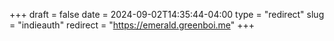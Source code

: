 +++
draft = false
date = 2024-09-02T14:35:44-04:00
type = "redirect"
slug = "indieauth"
redirect = "https://emerald.greenboi.me"
+++

